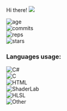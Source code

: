  Hi there!
<img src="https://img.shields.io/github/followers/REgorion?style=social" />

![age](https://img.shields.io/static/v1?style=for-the-badge&label=Account%20age%3A&color=555&labelColor=%23ffd33d&message=8%20years)<br/>
![commits](https://img.shields.io/static/v1?style=for-the-badge&label=Сommits%3A&color=555&labelColor=%230366d6&message=1611)<br/>
![reps](https://img.shields.io/static/v1?style=for-the-badge&label=Repos%3A&color=555&labelColor=%236a737d&message=40)<br/>
![stars](https://img.shields.io/static/v1?style=for-the-badge&label=Stars%3A&color=555&labelColor=%23fff5b1&message=1%20recived)<br/>


### Languages usage:
![C#](https://img.shields.io/static/v1?style=flat&label=C%23&color=555&labelColor=%23178600&message=67.8%25)<br/>
![C](https://img.shields.io/static/v1?style=flat&label=C&color=555&labelColor=%23555555&message=11.3%25)<br/>
![HTML](https://img.shields.io/static/v1?style=flat&label=HTML&color=555&labelColor=%23e34c26&message=8.7%25)<br/>
![ShaderLab](https://img.shields.io/static/v1?style=flat&label=ShaderLab&color=555&labelColor=%23222c37&message=6.3%25)<br/>
![HLSL](https://img.shields.io/static/v1?style=flat&label=HLSL&color=555&labelColor=%23aace60&message=1.6%25)<br/>
![Other](https://img.shields.io/static/v1?style=flat&label=Other&color=555&labelColor=%23ededed&message=4%25)<br/>
